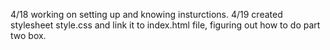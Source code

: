 4/18 working on setting up and knowing insturctions.
4/19 created stylesheet style.css and link it to index.html file, figuring out how to do part two box.
